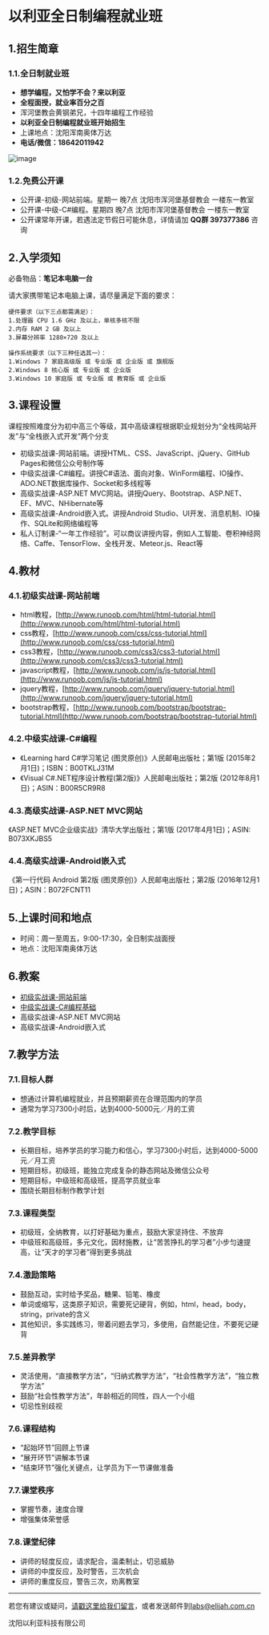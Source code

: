# 以利亚全日制编程就业班


## 1.招生简章

### 1.1.全日制就业班

- **想学编程，又怕学不会？来以利亚**
- **全程面授，就业率百分之百**
- 浑河堡教会黄钢弟兄，十四年编程工作经验
- **以利亚全日制编程就业班开始招生**
- 上课地点：沈阳浑南奥体万达
- **电话/微信：18642011942**

![image](intro-w600.png)


### 1.2.免费公开课
- 公开课-初级-网站前端。星期一 晚7点 沈阳市浑河堡基督教会 一楼东一教室
- 公开课-中级-C#编程。星期四 晚7点 沈阳市浑河堡基督教会 一楼东一教室
- 公开课常年开课，若遇法定节假日可能休息，详情请加 **QQ群 397377386** 咨询


## 2.入学须知
必备物品：**笔记本电脑一台**

请大家携带笔记本电脑上课，请尽量满足下面的要求：

    硬件要求（以下三点都需满足）：
    1.处理器 CPU 1.6 GHz 及以上，单核多核不限
    2.内存 RAM 2 GB 及以上
    3.屏幕分辨率 1280×720 及以上

    操作系统要求（以下三种任选其一）：
    1.Windows 7 家庭高级版 或 专业版 或 企业版 或 旗舰版
    2.Windows 8 核心版 或 专业版 或 企业版
    3.Windows 10 家庭版 或 专业版 或 教育版 或 企业版


## 3.课程设置
课程按照难度分为初中高三个等级，其中高级课程根据职业规划分为“全栈网站开发”与“全栈嵌入式开发”两个分支

- 初级实战课-网站前端。讲授HTML、CSS、JavaScript、jQuery、GitHub Pages和微信公众号制作等
- 中级实战课-C#编程。讲授C#语法、面向对象、WinForm编程、IO操作、ADO.NET数据库操作、Socket和多线程等
- 高级实战课-ASP.NET MVC网站。讲授jQuery、Bootstrap、ASP.NET、EF、MVC、NHibernate等
- 高级实战课-Android嵌入式。讲授Android Studio、UI开发、消息机制、IO操作、SQLite和网络编程等
- 私人订制课-“一年工作经验”。可以商议讲授内容，例如人工智能、卷积神经网络、Caffe、TensorFlow、全栈开发、Meteor.js、React等


## 4.教材

### 4.1.初级实战课-网站前端
- html教程，[http://www.runoob.com/html/html-tutorial.html](http://www.runoob.com/html/html-tutorial.html)
- css教程，[http://www.runoob.com/css/css-tutorial.html](http://www.runoob.com/css/css-tutorial.html)
- css3教程，[http://www.runoob.com/css3/css3-tutorial.html](http://www.runoob.com/css3/css3-tutorial.html)
- javascript教程，[http://www.runoob.com/js/js-tutorial.html](http://www.runoob.com/js/js-tutorial.html)
- jquery教程，[http://www.runoob.com/jquery/jquery-tutorial.html](http://www.runoob.com/jquery/jquery-tutorial.html)
- bootstrap教程，[http://www.runoob.com/bootstrap/bootstrap-tutorial.html](http://www.runoob.com/bootstrap/bootstrap-tutorial.html)

### 4.2.中级实战课-C#编程
- 《Learning hard C#学习笔记 (图灵原创)》人民邮电出版社；第1版 (2015年2月1日)；ISBN：B00TKLJ31M
- 《Visual C#.NET程序设计教程(第2版)》人民邮电出版社；第2版 (2012年8月1日)；ASIN：B00R5CR9R8

### 4.3.高级实战课-ASP.NET MVC网站
《ASP.NET MVC企业级实战》清华大学出版社；第1版 (2017年4月1日)；ASIN: B073XKJBS5

### 4.4.高级实战课-Android嵌入式
《第一行代码 Android 第2版 (图灵原创)》人民邮电出版社；第2版 (2016年12月1日)；ASIN：B072FCNT11


## 5.上课时间和地点
- 时间：周一至周五，9:00-17:30，全日制实战面授
- 地点：沈阳浑南奥体万达


## 6.教案
- [初级实战课-网站前端](初级班/README.md)
- [中级实战课-C#编程基础](中级班/README.md)
- 高级实战课-ASP.NET MVC网站
- 高级实战课-Android嵌入式


## 7.教学方法

### 7.1.目标人群
- 想通过计算机编程就业，并且预期薪资在合理范围内的学员
- 通常为学习7300小时后，达到4000-5000元／月的工资


### 7.2.教学目标
- 长期目标，培养学员的学习能力和信心，学习7300小时后，达到4000-5000元／月工资
- 短期目标，初级班，能独立完成复杂的静态网站及微信公众号
- 短期目标，中级班和高级班，提高学员就业率
- 围绕长期目标制作教学计划


### 7.3.课程类型
- 初级班，全纳教育，以打好基础为重点，鼓励大家坚持住、不放弃
- 中级班和高级班，多元文化，因材施教，让“苦苦挣扎的学习者”小步匀速提高，让“天才的学习者”得到更多挑战


### 7.4.激励策略
- 鼓励互动，实时给予奖品，糖果、铅笔、橡皮
- 单词或缩写，这类原子知识，需要死记硬背，例如，html，head，body，string，private的含义
- 其他知识，多实践练习，带着问题去学习，多使用，自然能记住，不要死记硬背


### 7.5.差异教学
- 灵活使用，“直接教学方法”，“归纳式教学方法”，“社会性教学方法”，“独立教学方法”
- 鼓励“社会性教学方法”，年龄相近的同性，四人一个小组
- 切忌性别歧视


### 7.6.课程结构
- “起始环节”回顾上节课
- “展开环节”讲解本节课
- “结束环节”强化关键点，让学员为下一节课做准备


### 7.7.课堂秩序
- 掌握节奏，速度合理
- 增强集体荣誉感


### 7.8.课堂纪律
- 讲师的轻度反应，请求配合，温柔制止，切忌威胁
- 讲师的中度反应，及时警告，三次机会
- 讲师的重度反应，警告三次，劝离教室


--------------

若您有建议或疑问，[请戳这里给我们留言](https://github.com/ElijahLabs/7300/issues)，或者发送邮件到[labs@elijah.com.cn](mailto:labs@elijah.com.cn)

沈阳以利亚科技有限公司